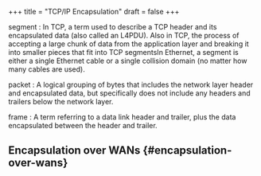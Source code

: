+++
title = "TCP/IP Encapsulation"
draft = false
+++

segment
: In TCP, a term used to describe a TCP header and its encapsulated data (also called an L4PDU). Also in TCP, the process of accepting a large chunk of data from the application layer and breaking it into smaller pieces that fit into TCP segmentsIn Ethernet, a segment is either a single Ethernet cable or a single collision domain (no matter how many cables are used).

packet
: A logical grouping of bytes that includes the network layer header and encapsulated data, but specifically does not include any headers and trailers below the network layer.

frame
: A term referring to a data link header and trailer, plus the data encapsulated between the header and trailer.


## Encapsulation over WANs {#encapsulation-over-wans}
